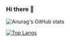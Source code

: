 ### Hi there 👋

![Anurag's GitHub stats](https://github-readme-stats.vercel.app/api?username=samxiaowastaken&count_private=true)

[![Top Langs](https://github-readme-stats.vercel.app/api/top-langs/?username=samxiaowastaken&layout=compact)](https://github.com/anuraghazra/github-readme-stats)



<!--
**samxiaowastaken/samxiaowastaken** is a ✨ _special_ ✨ repository because its `README.md` (this file) appears on your GitHub profile.

Here are some ideas to get you started:

- 🔭 I’m currently working on ...
- 🌱 I’m currently learning ...
- 👯 I’m looking to collaborate on ...
- 🤔 I’m looking for help with ...
- 💬 Ask me about ...
- 📫 How to reach me: ...
- 😄 Pronouns: ...
- ⚡ Fun fact: ...
-->
